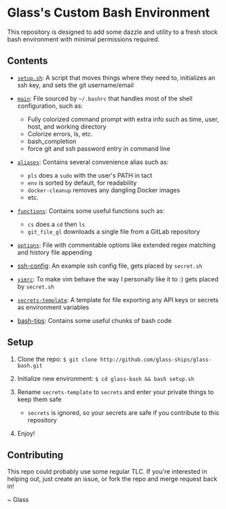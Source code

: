 # Glass's Custom Bash Environment

This repository is designed to add some dazzle and utility to a fresh stock bash environment with minimal permissions required.

## Contents ##

- [`setup.sh`](setup.sh): A script that moves things where they need to, initializes an ssh key, and sets the git username/email

- [`main`](main): File sourced by `~/.bashrc` that handles most of the shell configuration, such as: 
    - Fully colorized command prompt with extra info such as time, user, host, and working directory
    - Colorize errors, ls, etc. 
    - bash_completion
    - force git and ssh password entry in command line
  
- [`aliases`](aliases): Contains several convenience alias such as:
    - `pls` does a `sudo` with the user's PATH in tact
    - `env` is sorted by default, for readability
    - `docker-cleanup` removes any dangling Docker images
    - etc. 

- [`functions`](functions): Contains some useful functions such as:
    - `cs` does a `cd` then `ls`
    - `git_file_gl` downloads a single file from a GitLab repository

- [`options`](options): File with commentable options like extended regex matching and history file appending

- [ssh-config](ssh-config): An example ssh config file, gets placed by `secret.sh`

- [`vimrc`](vimrc): To make vim behave the way I personally like it to :) gets placed by `secret.sh`

- [`secrets-template`](secrets-template): A template for file exporting any API keys or secrets as environment variables

- [bash-tips](bash-tips): Contains some useful chunks of bash code

## Setup ##

1. Clone the repo:
`$ git clone http://github.com/glass-ships/glass-bash.git`

2. Initialize new environment:
`$ cd glass-bash && bash setup.sh`

3. Rename `secrets-template` to `secrets` and enter your private things to keep them safe 
    - `secrets` is ignored, so your secrets are safe if you contribute to this repository

4. Enjoy!

## Contributing

This repo could probably use some regular TLC. If you're interested in helping out, just create an issue, or fork the repo and merge request back in! 

~ Glass
